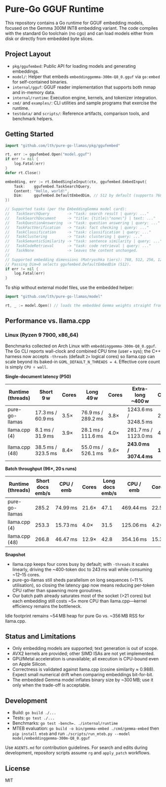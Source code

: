 # Pure-Go GGUF Runtime

This repository contains a Go runtime for GGUF embedding models, focused on the Gemma 300M INT8 embedding variant. The code compiles with the standard Go toolchain (no cgo) and can load models either from disk or directly from embedded byte slices.

## Project Layout
- `pkg/ggufembed`: Public API for loading models and generating embeddings.
- `model/`: Helper that embeds `embeddinggemma-300m-Q8_0.gguf` via `go:embed` for self-contained binaries.
- `internal/gguf`: GGUF reader implementation that supports both mmap and in-memory data.
- `internal/runtime`: Execution engine, kernels, and tokenizer integration.
- `cmd/` and `examples/`: CLI utilities and sample programs that exercise the runtime.
- `testdata/` and `scripts/`: Reference artifacts, comparison tools, and benchmark helpers.

## Getting Started
```go
import "github.com/lth/pure-go-llamas/pkg/ggufembed"

rt, err := ggufembed.Open("model.gguf")
if err != nil {
    log.Fatal(err)
}
defer rt.Close()

embedding, err := rt.EmbedSingleInput(ctx, ggufembed.EmbedInput{
    Task:    ggufembed.TaskSearchQuery,
    Content: "Hello, world!",
    Dim:     ggufembed.DefaultEmbedDim, // 512 by default (supports 768/512/256/128)
})

// Supported tasks (per the EmbeddingGemma model card):
//   TaskSearchQuery        -> "task: search result | query: ..."
//   TaskSearchDocument     -> "title: {title|\"none\"} | text: ..."
//   TaskQuestionAnswering  -> "task: question answering | query: ..."
//   TaskFactVerification   -> "task: fact checking | query: ..."
//   TaskClassification     -> "task: classification | query: ..."
//   TaskClustering         -> "task: clustering | query: ..."
//   TaskSemanticSimilarity -> "task: sentence similarity | query: ..."
//   TaskCodeRetrieval      -> "task: code retrieval | query: ..."
//   TaskNone               -> leaves the content unchanged.
//
// Supported embedding dimensions (Matryoshka tiers): 768, 512, 256, 128.
// Passing Dim=0 selects ggufembed.DefaultEmbedDim (512).
if err != nil {
    log.Fatal(err)
}
```

To ship without external model files, use the embedded helper:
```go
import "github.com/lth/pure-go-llamas/model"

rt, _ := model.Open() // loads the embedded Gemma weights straight from memory
```

## Performance vs. llama.cpp

### Linux (Ryzen 9 7900, x86_64)
Benchmarks collected on Arch Linux with `embeddinggemma-300m-Q8_0.gguf`. The Go CLI reports wall-clock and combined CPU time (user + sys); the C++ harness now accepts `-threads` (default `2×` logical cores) so llama.cpp can scale beyond its baked-in `GGML_DEFAULT_N_THREADS = 4`. Effective core count is simply `CPU ÷ wall`.

**Single-document latency (P50)**

| Runtime (threads) | Short 9 w | Cores | Long 49 w | Cores | Extra-long ~400 w | Cores |
|-------------------|-----------|-------|-----------|-------|-------------------|-------|
| pure-go-llamas    | 17.3 ms / 60.9 ms | 3.5× | 76.9 ms / 289.2 ms | 3.8× | 1243.6 ms / 3248.5 ms | 2.6× |
| llama.cpp (4)     | 8.1 ms / 31.9 ms | 3.9× | 28.1 ms / 111.6 ms | 4.0× | 281.7 ms / 1123.0 ms | 4.0× |
| llama.cpp (48)    | 38.5 ms / 323.5 ms | 8.4× | 55.0 ms / 526.1 ms | 9.6× | **243.0 ms / 3074.4 ms** | **12.6×** |

**Batch throughput (96×, 20 s runs)**

| Runtime (threads) | Short docs emb/s | CPU / emb | Cores | Long docs emb/s | CPU / emb | Cores |
|-------------------|------------------|-----------|-------|-----------------|-----------|-------|
| pure-go-llamas    | 285.2            | 74.99 ms  | 21.6× | 47.1            | 469.44 ms | 22.5× |
| llama.cpp (4)     | 253.3            | 15.73 ms  | 4.0×  | 31.5            | 125.06 ms | 4.2× |
| llama.cpp (48)    | 266.8            | 46.47 ms  | 12.9× | 42.8            | 354.16 ms | 15.3× |

**Snapshot**

- llama.cpp keeps four cores busy by default; with `-threads` it scales linearly, driving the ~400-token doc to 243 ms wall while consuming ~12–15 cores.  
- pure-go-llamas still sheds parallelism on long sequences (~11 % utilisation), so closing the latency gap now means reducing per-token CPU rather than spawning more goroutines.  
- Our batch path already saturates most of the socket (>21 cores) but each embedding still costs ~5× more CPU than llama.cpp—kernel efficiency remains the bottleneck.  

Idle footprint remains ~54 MB heap for pure Go vs. ~356 MB RSS for llama.cpp.

## Status and Limitations
- Only embedding models are supported; text generation is out of scope.
- AVX2 kernels are provided; other SIMD ISAs are not yet implemented.
- GPU/Metal acceleration is unavailable; all execution is CPU-bound even on Apple Silicon.
- Correctness is validated against llama.cpp (cosine similarity ≈ 0.988). Expect small numerical drift when comparing embeddings bit-for-bit.
- The embedded Gemma model inflates binary size by ~300 MB; use it only when the trade-off is acceptable.

## Development
- Build: `go build ./...`
- Tests: `go test ./...`
- Benchmarks: `go test -bench=. ./internal/runtime`
- MTEB evaluation: `go build -o bin/gemma-embed ./cmd/gemma-embed` then `pip install mteb` and run `./scripts/run_mteb.py --model model/embeddinggemma-300m-Q8_0.gguf`

Use `AGENTS.md` for contribution guidelines. For search and edits during development, repository scripts assume `rg` and `apply_patch` workflows.

## License
MIT

